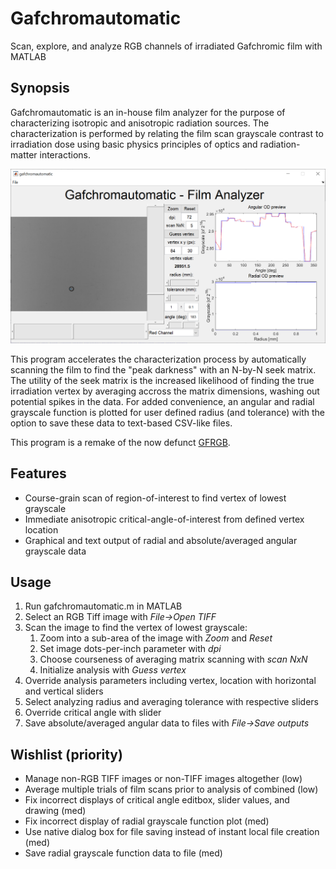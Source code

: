 # Gafchromautomatic
Scan, explore, and analyze RGB channels of irradiated Gafchromic film with MATLAB

## Synopsis
Gafchromautomatic is an in-house film analyzer for the purpose of characterizing isotropic and anisotropic radiation sources. The characterization is performed by relating the film scan grayscale contrast to irradiation dose using basic physics principles of optics and radiation-matter interactions.

![Screenshot of Gafchromautomatic in action](Screenshot_Gafchromautomatic.png)

This program accelerates the characterization process by automatically scanning the film to find the "peak darkness" with an N-by-N seek matrix. The utility of the seek matrix is the increased likelihood of finding the true irradiation vertex by averaging accross the matrix dimensions, washing out potential spikes in the data. For added convenience, an angular and radial grayscale function is plotted for user defined radius (and tolerance) with the option to save these data to text-based CSV-like files.

This program is a remake of the now defunct [GFRGB](https://github.com/WPIRadiationPhysics/GFRGB).

## Features
- Course-grain scan of region-of-interest to find vertex of lowest grayscale
- Immediate anisotropic critical-angle-of-interest from defined vertex location
- Graphical and text output of radial and absolute/averaged angular grayscale data

## Usage
1. Run gafchromautomatic.m in MATLAB
2. Select an RGB Tiff image with *File->Open TIFF*
3. Scan the image to find the vertex of lowest grayscale:
    1. Zoom into a sub-area of the image with *Zoom* and *Reset*
    2. Set image dots-per-inch parameter with *dpi*
    3. Choose courseness of averaging matrix scanning with *scan NxN*
    4. Initialize analysis with *Guess vertex*
4. Override analysis parameters including vertex, location with horizontal and vertical sliders
5. Select analyzing radius and averaging tolerance with respective sliders
6. Override critical angle with slider
7. Save absolute/averaged angular data to files with *File->Save outputs*

## Wishlist (priority)
- Manage non-RGB TIFF images or non-TIFF images altogether (low)
- Average multiple trials of film scans prior to analysis of combined (low)
- Fix incorrect displays of critical angle editbox, slider values, and drawing (med)
- Fix incorrect display of radial grayscale function plot (med)
- Use native dialog box for file saving instead of instant local file creation (med)
- Save radial grayscale function data to file (med)